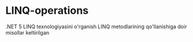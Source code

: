 # LINQ-operations
.NET 5
LINQ texnologiyasini o'rganish
LINQ metodlarining qo'llanishiga doir misollar keltirilgan
